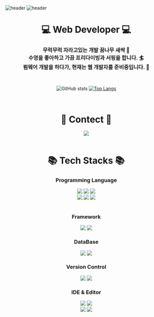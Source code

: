 
<!--
**bin32310/bin32310** is a ✨ _special_ ✨ repository because its `README.md` (this file) appears on your GitHub profile.

Here are some ideas to get you started:

- 🔭 I’m currently working on ...
- 🌱 I’m currently learning ...
- 👯 I’m looking to collaborate on ...
- 🤔 I’m looking for help with ...
- 💬 Ask me about ...
- 📫 How to reach me: ...
- 😄 Pronouns: ...
- ⚡ Fun fact: ...
-->

<!-- 헤더 -->
![header](https://capsule-render.vercel.app/api?color=gradient&customColorList=0,2,2,5,30)
![header](https://capsule-render.vercel.app/api?type=transparent&height=300&color=auto9&section=header&text=Nice%20to%20meet%20you🙋&fontSize=60)

<div align=center>
  <h1>💻 Web Developer 💻</h1>
  <h3>무럭무럭 자라고있는 개발 꿈나무 새싹 🌱 <br>
  수영을 좋아하고 가끔 프리다이빙과 서핑을 합니다. 🏄 <br>
  펌웨어 개발을 하다가, 현재는 웹 개발자를 준비중입니다. 🐥 </h3>
  <br>  


  <!-- 깃허브 상태 / 자주쓰는 언어 -->
  ![GitHub stats](https://github-readme-stats.vercel.app/api?username=bin32310&show_icons=true)
  [![Top Langs](https://github-readme-stats.vercel.app/api/top-langs/?username=bin32310&layout=compact)](https://github.com/bin32310/github-readme-stats)
</div>
<!-- 기술스택 -->
<br>

  <!-- Comtect -->
  <div align=center><h1>📧 Contect 📧</h1></div>
  <div align=center> 
    <a href="mailto:tjsqls0303@gmail.com">
      <img src="https://img.shields.io/badge/Gmail-D14836?style=for-the-badge&logo=gmail&logoColor=white">
    </a>
  </div>
  <br>

<div align=center><h1>📚 Tech Stacks 📚</h1></div>

<div align=center> 
  <h3> Programming Language </h3>

  <img src="https://img.shields.io/badge/html-E34F26?style=for-the-badge&logo=html5&logoColor=white"> 
  <img src="https://img.shields.io/badge/css-1572B6?style=for-the-badge&logo=css3&logoColor=white"> 
  <img src="https://img.shields.io/badge/c-%2300599C.svg?style=for-the-badge&logo=c&logoColor=white">
  <br>
  <img src="https://img.shields.io/badge/java-%23ED8B00.svg?style=for-the-badge&logo=Java&logoColor=white">
  <img src="https://img.shields.io/badge/javascript-F7DF1E?style=for-the-badge&logo=javascript&logoColor=black"> 
  <img src="https://img.shields.io/badge/jquery-0769AD?style=for-the-badge&logo=jquery&logoColor=white">
  <br>

  <br>
  <h3> Framework </h3>
  <img src="https://img.shields.io/badge/spring-6DB33F?style=for-the-badge&logo=spring&logoColor=white">
  <img src="https://img.shields.io/badge/bootstrap-7952B3?style=for-the-badge&logo=bootstrap&logoColor=white">

  
  <br>
  <h3> DataBase </h3>
  <img src="https://img.shields.io/badge/oracle-F80000?style=for-the-badge&logo=oracle&logoColor=white"> 
  <img src="https://img.shields.io/badge/mysql-4479A1?style=for-the-badge&logo=mysql&logoColor=white"> 

  <br>
  <h3> Version Control </h3>

  <img src="https://img.shields.io/badge/git-F05032?style=for-the-badge&logo=git&logoColor=white">
  <img src="https://img.shields.io/badge/github-181717?style=for-the-badge&logo=github&logoColor=white">
  <br>

  <h3> IDE & Editor </h3>
  <img src="https://img.shields.io/badge/Eclipse-FE7A16.svg?style=for-the-badge&logo=Eclipse&logoColor=white"> 
  <img src="https://img.shields.io/badge/Notepad++-90E59A.svg?style=for-the-badge&logo=notepad%2b%2b&logoColor=black"> <br>
  <img src="https://img.shields.io/badge/Visual%20Studio-5C2D91.svg?style=for-the-badge&logo=visual-studio&logoColor=white">
  <img src="https://img.shields.io/badge/Visual%20Studio%20Code-0078d7.svg?style=for-the-badge&logo=visual-studio-code&logoColor=white">
  <br>
  

  <br>

  


  
</div>

<!--
  <div align=center><h1>📚SNS</h1></div>

-->

